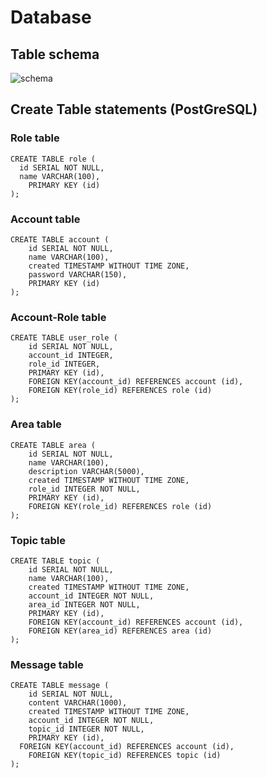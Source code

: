# Database

## Table schema

![schema](https://github.com/Rsl1122/Forum-Aurum/blob/master/documentation/drawio/img/Schema-v3.png?raw=true)

## Create Table statements (PostGreSQL)

### Role table
```
CREATE TABLE role (
  id SERIAL NOT NULL, 
  name VARCHAR(100), 
 	PRIMARY KEY (id)
);
```
### Account table
```
CREATE TABLE account (
 	id SERIAL NOT NULL, 
 	name VARCHAR(100), 
 	created TIMESTAMP WITHOUT TIME ZONE, 
 	password VARCHAR(150), 
 	PRIMARY KEY (id)
);
```
### Account-Role table
```
CREATE TABLE user_role (
 	id SERIAL NOT NULL, 
 	account_id INTEGER, 
 	role_id INTEGER, 
 	PRIMARY KEY (id), 
 	FOREIGN KEY(account_id) REFERENCES account (id), 
 	FOREIGN KEY(role_id) REFERENCES role (id)
);
```
### Area table
```
CREATE TABLE area (
 	id SERIAL NOT NULL, 
 	name VARCHAR(100), 
 	description VARCHAR(5000), 
 	created TIMESTAMP WITHOUT TIME ZONE, 
 	role_id INTEGER NOT NULL, 
 	PRIMARY KEY (id), 
 	FOREIGN KEY(role_id) REFERENCES role (id)
);
```
### Topic table
```
CREATE TABLE topic (
 	id SERIAL NOT NULL, 
 	name VARCHAR(100), 
 	created TIMESTAMP WITHOUT TIME ZONE, 
 	account_id INTEGER NOT NULL, 
 	area_id INTEGER NOT NULL, 
 	PRIMARY KEY (id), 
 	FOREIGN KEY(account_id) REFERENCES account (id), 
 	FOREIGN KEY(area_id) REFERENCES area (id)
);
```
### Message table
```
CREATE TABLE message (
 	id SERIAL NOT NULL, 
 	content VARCHAR(1000), 
 	created TIMESTAMP WITHOUT TIME ZONE, 
 	account_id INTEGER NOT NULL, 
 	topic_id INTEGER NOT NULL, 
 	PRIMARY KEY (id), 
  FOREIGN KEY(account_id) REFERENCES account (id), 
 	FOREIGN KEY(topic_id) REFERENCES topic (id)
);
```
